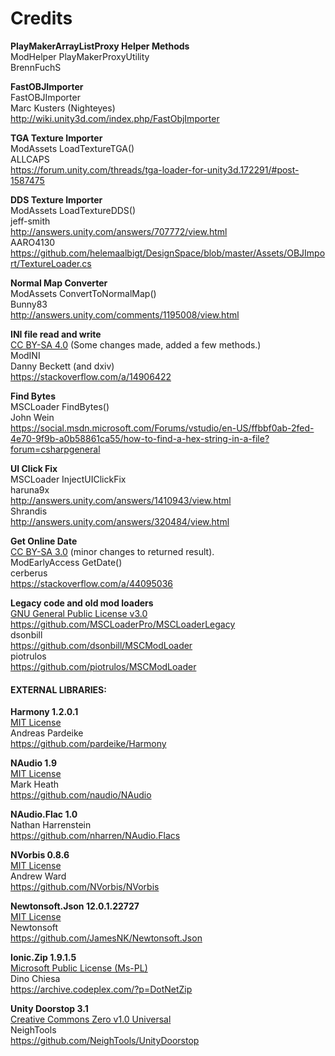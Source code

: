 # Credits

**PlayMakerArrayListProxy Helper Methods**  
ModHelper PlayMakerProxyUtility  
BrennFuchS

**FastOBJImporter**  
FastOBJImporter  
Marc Kusters (Nighteyes)  
http://wiki.unity3d.com/index.php/FastObjImporter  

**TGA Texture Importer**  
ModAssets LoadTextureTGA()  
ALLCAPS  
https://forum.unity.com/threads/tga-loader-for-unity3d.172291/#post-1587475  

**DDS Texture Importer**  
ModAssets LoadTextureDDS()  
jeff-smith  
http://answers.unity.com/answers/707772/view.html  
AARO4130  
https://github.com/helemaalbigt/DesignSpace/blob/master/Assets/OBJImport/TextureLoader.cs  

**Normal Map Converter**  
ModAssets ConvertToNormalMap()  
Bunny83  
http://answers.unity.com/comments/1195008/view.html  

**INI file read and write**  
[CC BY-SA 4.0](https://creativecommons.org/licenses/by-sa/4.0/) (Some changes made, added a few methods.)  
ModINI  
Danny Beckett (and dxiv)  
https://stackoverflow.com/a/14906422  

**Find Bytes**  
MSCLoader FindBytes()  
John Wein  
https://social.msdn.microsoft.com/Forums/vstudio/en-US/ffbbf0ab-2fed-4e70-9f9b-a0b58861ca55/how-to-find-a-hex-string-in-a-file?forum=csharpgeneral  

**UI Click Fix**  
MSCLoader InjectUIClickFix  
haruna9x  
http://answers.unity.com/answers/1410943/view.html  
Shrandis  
http://answers.unity.com/answers/320484/view.html  

**Get Online Date**  
[CC BY-SA 3.0](https://creativecommons.org/licenses/by-sa/3.0/) (minor changes to returned result).  
ModEarlyAccess GetDate()  
cerberus  
https://stackoverflow.com/a/44095036  

**Legacy code and old mod loaders**  
[GNU General Public License v3.0](https://www.gnu.org/licenses/gpl-3.0.en.html)   
https://github.com/MSCLoaderPro/MSCLoaderLegacy  
dsonbill  
https://github.com/dsonbill/MSCModLoader  
piotrulos  
https://github.com/piotrulos/MSCModLoader  


#### EXTERNAL LIBRARIES:

**Harmony 1.2.0.1**  
[MIT License](https://opensource.org/licenses/MIT)  
Andreas Pardeike  
https://github.com/pardeike/Harmony  

**NAudio 1.9**  
[MIT License](https://opensource.org/licenses/MIT)  
Mark Heath  
https://github.com/naudio/NAudio  

**NAudio.Flac 1.0**  
Nathan Harrenstein  
https://github.com/nharren/NAudio.Flacs  

**NVorbis 0.8.6**  
[MIT License](https://opensource.org/licenses/MIT)  
Andrew Ward  
https://github.com/NVorbis/NVorbis  

**Newtonsoft.Json 12.0.1.22727**  
[MIT License](https://opensource.org/licenses/MIT)  
Newtonsoft  
https://github.com/JamesNK/Newtonsoft.Json  

**Ionic.Zip 1.9.1.5**  
[Microsoft Public License (Ms-PL)](https://opensource.org/licenses/MS-PL)  
Dino Chiesa  
https://archive.codeplex.com/?p=DotNetZip  

**Unity Doorstop 3.1**  
[Creative Commons Zero v1.0 Universal](https://creativecommons.org/publicdomain/zero/1.0/)  
NeighTools  
https://github.com/NeighTools/UnityDoorstop  